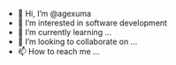 - 👋 Hi, I’m @agexuma
- 👀 I’m interested in software development
- 🌱 I’m currently learning ...
- 💞️ I’m looking to collaborate on ...
- 📫 How to reach me ...

<!---
agexuma/agexuma is a ✨ special ✨ repository because its `README.md` (this file) appears on your GitHub profile.
You can click the Preview link to take a look at your changes.
--->
